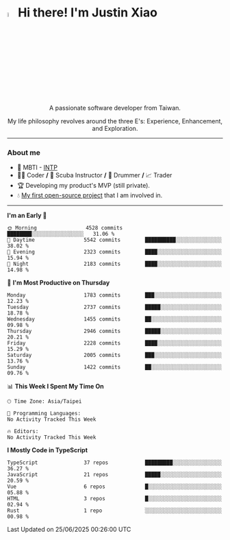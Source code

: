 # <img src="https://media.giphy.com/media/hvRJCLFzcasrR4ia7z/giphy.gif" width="5%">Hi there! I'm Justin Xiao
<p align="center">A passionate software developer from Taiwan.  </p>
<p align="center">My life philosophy revolves around the three E's: Experience, Enhancement, and Exploration.</p>

---
### About me
- 👀 MBTI - [INTP](https://www.16personalities.com/intp-personality)
- 👨‍💻 Coder **/** 🤿 Scuba Instructor **/** 🥁 Drummer **/** 📈 Trader
- 🏆 Developing my product's MVP (still private).
- 💧 [My first open-source project](https://github.com/Game-as-a-Service/Game-Lobby-Web) that I am involved in.

---
<!--START_SECTION:waka-->
**I'm an Early 🐤** 

```text
🌞 Morning                4528 commits        ████████░░░░░░░░░░░░░░░░░   31.06 % 
🌆 Daytime                5542 commits        ██████████░░░░░░░░░░░░░░░   38.02 % 
🌃 Evening                2323 commits        ████░░░░░░░░░░░░░░░░░░░░░   15.94 % 
🌙 Night                  2183 commits        ████░░░░░░░░░░░░░░░░░░░░░   14.98 % 
```
📅 **I'm Most Productive on Thursday** 

```text
Monday                   1783 commits        ███░░░░░░░░░░░░░░░░░░░░░░   12.23 % 
Tuesday                  2737 commits        █████░░░░░░░░░░░░░░░░░░░░   18.78 % 
Wednesday                1455 commits        ██░░░░░░░░░░░░░░░░░░░░░░░   09.98 % 
Thursday                 2946 commits        █████░░░░░░░░░░░░░░░░░░░░   20.21 % 
Friday                   2228 commits        ████░░░░░░░░░░░░░░░░░░░░░   15.29 % 
Saturday                 2005 commits        ███░░░░░░░░░░░░░░░░░░░░░░   13.76 % 
Sunday                   1422 commits        ██░░░░░░░░░░░░░░░░░░░░░░░   09.76 % 
```


📊 **This Week I Spent My Time On** 

```text
🕑︎ Time Zone: Asia/Taipei

💬 Programming Languages: 
No Activity Tracked This Week

🔥 Editors: 
No Activity Tracked This Week
```

**I Mostly Code in TypeScript** 

```text
TypeScript               37 repos            █████████░░░░░░░░░░░░░░░░   36.27 % 
JavaScript               21 repos            █████░░░░░░░░░░░░░░░░░░░░   20.59 % 
Vue                      6 repos             █░░░░░░░░░░░░░░░░░░░░░░░░   05.88 % 
HTML                     3 repos             █░░░░░░░░░░░░░░░░░░░░░░░░   02.94 % 
Rust                     1 repo              ░░░░░░░░░░░░░░░░░░░░░░░░░   00.98 % 
```




 Last Updated on 25/06/2025 00:26:00 UTC
<!--END_SECTION:waka-->
